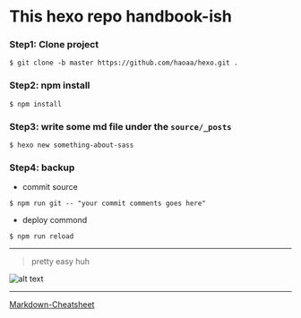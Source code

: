 # This hexo repo handbook-ish

### **Step1:** Clone project
```
$ git clone -b master https://github.com/haoaa/hexo.git .
```

### **Step2:** npm install
```
$ npm install
```

### **Step3:** write some md file under the `source/_posts`
```
$ hexo new something-about-sass
``` 
### **Step4:** backup

- commit source

 ```
 $ npm run git -- "your commit comments goes here"
 ```
- deploy commond

 ```
 $ npm run reload 
 ```

---

> pretty easy huh

![alt text](http://up.henan.china.cn/2016/1219/1482137264449.png)

---
[Markdown-Cheatsheet](https://github.com/adam-p/markdown-here/wiki/Markdown-Cheatsheet)